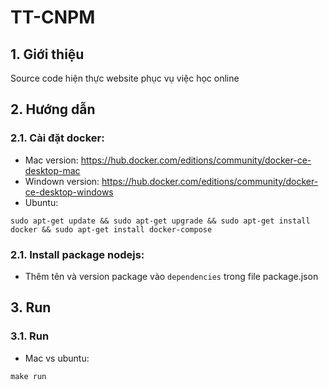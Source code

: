 # TT-CNPM

## 1. Giới thiệu
Source code hiện thực website phục vụ việc học online

## 2. Hướng dẫn

### 2.1. Cài đặt docker:
- Mac version: https://hub.docker.com/editions/community/docker-ce-desktop-mac
- Windown version: https://hub.docker.com/editions/community/docker-ce-desktop-windows
- Ubuntu:
```
sudo apt-get update && sudo apt-get upgrade && sudo apt-get install docker && sudo apt-get install docker-compose
```

### 2.1. Install package nodejs:
- Thêm tên và version package vào `dependencies` trong file package.json

## 3. Run

### 3.1. Run
- Mac vs ubuntu: 
```
make run
```
